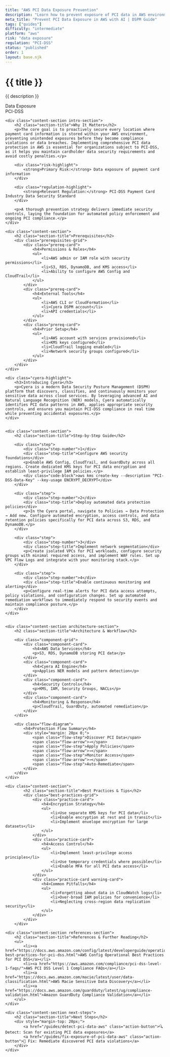```yaml
---
title: "AWS PCI Data Exposure Prevention"
description: "Learn how to prevent exposure of PCI data in AWS environments. Follow step-by-step guidance for PCI-DSS compliance and data protection."
meta_title: "Prevent PCI Data Exposure in AWS with AI | DSPM Guide"
tags: ["guides"]
difficulty: "intermediate"
platform: "aws"
risk: "data exposure"
regulation: "PCI-DSS"
status: "published"
order: 1
layout: base.njk
---
```


<div class="container">
    <div class="header">
        <h1>{{ title }}</h1>
        <p>{{ description }}</p>
        <div class="badge">Data Exposure</div>
        <div class="badge regulation">PCI-DSS</div>
    </div>

    <div class="content-section intro-section">
        <h2 class="section-title">Why It Matters</h2>
        <p>The core goal is to proactively secure every location where payment card information is stored within your AWS environment, preventing unintended exposures before they become compliance violations or data breaches. Implementing comprehensive PCI data protection in AWS is essential for organizations subject to PCI-DSS, as it helps you maintain cardholder data security requirements and avoid costly penalties.</p>
        
        <div class="risk-highlight">
            <strong>Primary Risk:</strong> Data exposure of payment card information
        </div>
        
        <div class="regulation-highlight">
            <strong>Relevant Regulation:</strong> PCI-DSS Payment Card Industry Data Security Standard
        </div>
        
        <p>A thorough prevention strategy delivers immediate security controls, laying the foundation for automated policy enforcement and ongoing PCI compliance.</p>
    </div>

    <div class="content-section">
        <h2 class="section-title">Prerequisites</h2>
        <div class="prerequisites-grid">
            <div class="prereq-card">
                <h4>Permissions & Roles</h4>
                <ul>
                    <li>AWS admin or IAM role with security permissions</li>
                    <li>S3, RDS, DynamoDB, and KMS access</li>
                    <li>Ability to configure AWS Config and CloudTrail</li>
                </ul>
            </div>
            <div class="prereq-card">
                <h4>External Tools</h4>
                <ul>
                    <li>AWS CLI or CloudFormation</li>
                    <li>Cyera DSPM account</li>
                    <li>API credentials</li>
                </ul>
            </div>
            <div class="prereq-card">
                <h4>Prior Setup</h4>
                <ul>
                    <li>AWS account with services provisioned</li>
                    <li>KMS keys configured</li>
                    <li>CloudTrail logging enabled</li>
                    <li>Network security groups configured</li>
                </ul>
            </div>
        </div>
    </div>
	
    <div class="cyera-highlight">
        <h3>Introducing Cyera</h3>
        <p>Cyera is a modern Data Security Posture Management (DSPM) platform that discovers, classifies, and continuously monitors your sensitive data across cloud services. By leveraging advanced AI and Natural Language Recognition (NER) models, Cyera automatically identifies PCI data patterns in AWS, applies appropriate security controls, and ensures you maintain PCI-DSS compliance in real time while preventing accidental exposures.</p>
    </div>
	

    <div class="content-section">
        <h2 class="section-title">Step-by-Step Guide</h2>
        
        <div class="step">
            <div class="step-number">1</div>
            <div class="step-title">Configure AWS security foundations</div>
            <p>Enable AWS Config, CloudTrail, and GuardDuty across all regions. Create dedicated KMS keys for PCI data encryption and establish least-privilege IAM policies.</p>
            <div class="code-block">aws kms create-key --description "PCI-DSS-Data-Key" --key-usage ENCRYPT_DECRYPT</div>
        </div>

        <div class="step">
            <div class="step-number">2</div>
            <div class="step-title">Deploy automated data protection policies</div>
            <p>In the Cyera portal, navigate to Policies → Data Protection → Add new. Configure automated encryption, access controls, and data retention policies specifically for PCI data across S3, RDS, and DynamoDB.</p>
        </div>

        <div class="step">
            <div class="step-number">3</div>
            <div class="step-title">Implement network segmentation</div>
            <p>Create isolated VPCs for PCI workloads, configure security groups with minimal required access, and implement WAF rules. Set up VPC Flow Logs and integrate with your monitoring stack.</p>
        </div>

        <div class="step">
            <div class="step-number">4</div>
            <div class="step-title">Enable continuous monitoring and alerting</div>
            <p>Configure real-time alerts for PCI data access attempts, policy violations, and configuration changes. Set up automated remediation workflows to immediately respond to security events and maintain compliance posture.</p>
        </div>
    </div>


    <div class="content-section architecture-section">
        <h2 class="section-title">Architecture & Workflow</h2>
        
        <div class="component-grid">
            <div class="component-card">
                <h4>AWS Data Services</h4>
                <p>S3, RDS, DynamoDB storing PCI data</p>
            </div>
            <div class="component-card">
                <h4>Cyera AI Engine</h4>
                <p>Applies NER models and pattern detection</p>
            </div>
            <div class="component-card">
                <h4>Security Controls</h4>
                <p>KMS, IAM, Security Groups, NACLs</p>
            </div>
            <div class="component-card">
                <h4>Monitoring & Response</h4>
                <p>CloudTrail, GuardDuty, automated remediation</p>
            </div>
        </div>

        <div class="flow-diagram">
            <h4>Protection Flow Summary</h4>
            <div style="margin: 20px 0;">
                <span class="flow-step">Discover PCI Data</span>
                <span class="flow-arrow">→</span>
                <span class="flow-step">Apply Policies</span>
                <span class="flow-arrow">→</span>
                <span class="flow-step">Monitor Access</span>
                <span class="flow-arrow">→</span>
                <span class="flow-step">Auto-Remediate</span>
            </div>
        </div>
    </div>

	<div class="content-section">
	        <h2 class="section-title">Best Practices & Tips</h2>
	        <div class="best-practices-grid">
	            <div class="practice-card">
	                <h4>Encryption Strategy</h4>
	                <ul>
	                    <li>Use separate KMS keys for PCI data</li>
	                    <li>Enable encryption at rest and in transit</li>
	                    <li>Implement envelope encryption for large datasets</li>
	                </ul>
	            </div>
	            <div class="practice-card">
	                <h4>Access Control</h4>
	                <ul>
	                    <li>Implement least-privilege access principles</li>
	                    <li>Use temporary credentials where possible</li>
	                    <li>Enable MFA for all PCI data access</li>
	                </ul>
	            </div>
	            <div class="practice-card warning-card">
	                <h4>Common Pitfalls</h4>
	                <ul>
	                    <li>Forgetting about data in CloudWatch logs</li>
	                    <li>Over-broad IAM policies for convenience</li>
	                    <li>Neglecting cross-region data replication security</li>
	                </ul>
	            </div>
	        </div>
	    </div>

    <div class="content-section references-section">
        <h2 class="section-title">References & Further Reading</h2>
        <ul>
            <li><a href="https://docs.aws.amazon.com/config/latest/developerguide/operational-best-practices-for-pci-dss.html">AWS Config Operational Best Practices for PCI DSS</a></li>
            <li><a href="https://aws.amazon.com/compliance/pci-dss-level-1-faqs/">AWS PCI DSS Level 1 Compliance FAQs</a></li>
            <li><a href="https://docs.aws.amazon.com/macie/latest/user/data-classification.html">AWS Macie Sensitive Data Discovery</a></li>
            <li><a href="https://docs.aws.amazon.com/guardduty/latest/ug/compliance-validation.html">Amazon GuardDuty Compliance Validation</a></li>
        </ul>
    </div>

    <div class="content-section next-steps">
        <h2 class="section-title">Next Steps</h2>
        <div style="margin-top: 20px;">
            <a href="/guides/detect-pci-data-aws" class="action-button">🔍 Detect: Scan for existing PCI data exposures</a>
            <a href="/guides/fix-exposure-of-pci-data-aws" class="action-button">🔧 Fix: Remediate discovered PCI data violations</a>
        </div>
    </div>
</div>